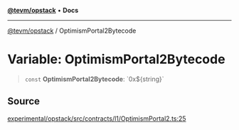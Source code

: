 [**@tevm/opstack**](../README.md) • **Docs**

***

[@tevm/opstack](../globals.md) / OptimismPortal2Bytecode

# Variable: OptimismPortal2Bytecode

> `const` **OptimismPortal2Bytecode**: \`0x$\{string\}\`

## Source

[experimental/opstack/src/contracts/l1/OptimismPortal2.ts:25](https://github.com/evmts/tevm-monorepo/blob/main/experimental/opstack/src/contracts/l1/OptimismPortal2.ts#L25)
